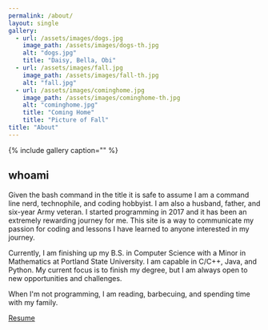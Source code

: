 ```yaml
---
permalink: /about/
layout: single
gallery:
  - url: /assets/images/dogs.jpg
    image_path: /assets/images/dogs-th.jpg
    alt: "dogs.jpg"
    title: "Daisy, Bella, Obi"
  - url: /assets/images/fall.jpg
    image_path: /assets/images/fall-th.jpg
    alt: "fall.jpg"
  - url: /assets/images/cominghome.jpg
    image_path: /assets/images/cominghome-th.jpg
    alt: "cominghome.jpg"
    title: "Coming Home"
    title: "Picture of Fall"
title: "About"
---
```


{% include gallery caption="" %}

## whoami

Given the bash command in the title it is safe to assume I am a command line nerd, technophile, and coding hobbyist. I am also a husband, father, and six-year Army veteran. I started programming in 2017 and it has been an extremely rewarding journey for me. This site is a way to communicate my passion for coding and lessons I have learned to anyone interested in my journey. 

Currently, I am finishing up my B.S. in Computer Science with a Minor in Mathematics at Portland State University. I am capable in C/C++, Java, and Python. My current focus is to finish my degree, but I am always open to new opportunities and challenges. 

When I'm not programming, I am reading, barbecuing, and spending time with my family. 

[Resume](/assets/docs/AlexanderDupreeResume.pdf)

